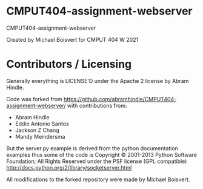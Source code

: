 CMPUT404-assignment-webserver
=============================

CMPUT404-assignment-webserver

Created by Michael Boisvert for CMPUT 404 W 2021

Contributors / Licensing
========================

Generally everything is LICENSE'D under the Apache 2 license by Abram Hindle.

Code was forked from https://github.com/abramhindle/CMPUT404-assignment-webserver/ with contributions from:

* Abram Hindle
* Eddie Antonio Santos
* Jackson Z Chang
* Mandy Meindersma

But the server.py example is derived from the python documentation
examples thus some of the code is Copyright © 2001-2013 Python
Software Foundation; All Rights Reserved under the PSF license (GPL
compatible) http://docs.python.org/2/library/socketserver.html

All modifications to the forked repository were made by Michael Boisvert.

